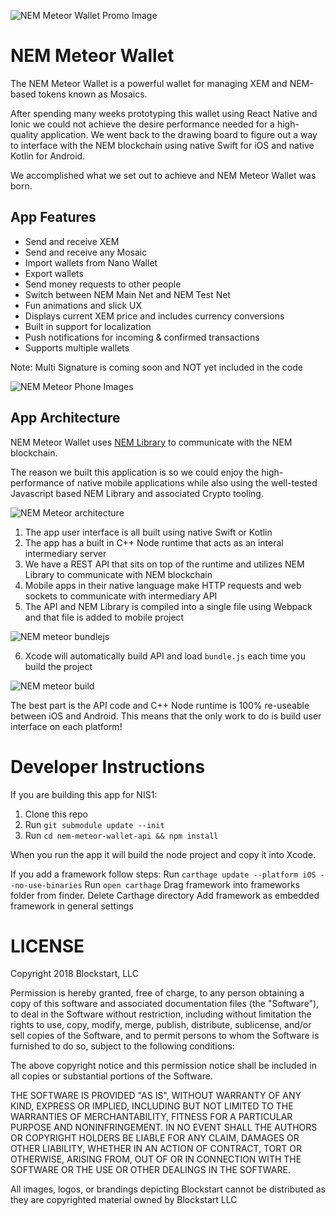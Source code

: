 ![NEM Meteor Wallet Promo Image](https://s3.amazonaws.com/devslopes-qa-forum/readme-nem-meteor-promo.png)
# NEM Meteor Wallet

The NEM Meteor Wallet is a powerful wallet for managing XEM and NEM-based tokens known as Mosaics.

After spending many weeks prototyping this wallet using React Native and Ionic we could not achieve the desire performance needed for a high-quality application. We went back to the drawing board to figure out a way to interface with the NEM blockchain using native Swift for iOS and native Kotlin for Android.  

We accomplished what we set out to achieve and NEM Meteor Wallet was born.

## App Features

*  Send and receive XEM
*  Send and receive any Mosaic
*  Import wallets from Nano Wallet
*  Export wallets
*  Send money requests to other people
*  Switch between NEM Main Net and NEM Test Net
*  Fun animations and slick UX
*  Displays current XEM price and includes currency conversions
*  Built in support for localization
*  Push notifications for incoming & confirmed transactions
*  Supports multiple wallets

Note: Multi Signature is coming soon and NOT yet included in the code

![NEM Meteor Phone Images](https://s3.amazonaws.com/devslopes-qa-forum/meteor-readme-phones-3.png)

## App Architecture

NEM Meteor Wallet uses [NEM Library](https://github.com/aleixmorgadas/nem-library-ts) to communicate with the NEM blockchain.

The reason we built this application is so we could enjoy the high-performance of native mobile applications while also using the well-tested Javascript based NEM Library and associated Crypto tooling.


![NEM Meteor architecture](https://s3.amazonaws.com/devslopes-qa-forum/meteor-readme-architecture.png)

1. The app user interface is all built using native Swift or Kotlin
2. The app has a built in C++ Node runtime that acts as an interal intermediary server
3. We have a REST API that sits on top of the runtime and utilizes NEM Library to communicate with NEM blockchain
4. Mobile apps in their native language make HTTP requests and web sockets to communicate with intermediary API
5. The API and NEM Library is compiled into a single file using Webpack and that file is added to mobile project

![NEM meteor bundlejs](https://s3.amazonaws.com/devslopes-qa-forum/meteor-readme-bundle-js.png)

6. Xcode will automatically build API and load `bundle.js` each time you build the project

![NEM meteor build](https://s3.amazonaws.com/devslopes-qa-forum/meteor-readme-build.png)

The best part is the API code and C++ Node runtime is 100% re-useable between iOS and Android. This means that the only work to do is build user interface on each platform!

# Developer Instructions

If you are building this app for NIS1:

1.  Clone this repo
2.  Run `git submodule update --init`
5.  Run `cd nem-meteor-wallet-api && npm install`


When you run the app it will build the node project and copy it into Xcode.


If you add a framework follow steps:
Run `carthage update --platform iOS --no-use-binaries`
Run `open carthage`
Drag framework into frameworks folder from finder.
Delete Carthage directory
Add framework as embedded framework in general settings

# LICENSE

Copyright 2018 Blockstart, LLC

Permission is hereby granted, free of charge, to any person obtaining a copy of this software and associated documentation files (the "Software"), to deal in the Software without restriction, including without limitation the rights to use, copy, modify, merge, publish, distribute, sublicense, and/or sell copies of the Software, and to permit persons to whom the Software is furnished to do so, subject to the following conditions:

The above copyright notice and this permission notice shall be included in all copies or substantial portions of the Software.

THE SOFTWARE IS PROVIDED "AS IS", WITHOUT WARRANTY OF ANY KIND, EXPRESS OR IMPLIED, INCLUDING BUT NOT LIMITED TO THE WARRANTIES OF MERCHANTABILITY, FITNESS FOR A PARTICULAR PURPOSE AND NONINFRINGEMENT. IN NO EVENT SHALL THE AUTHORS OR COPYRIGHT HOLDERS BE LIABLE FOR ANY CLAIM, DAMAGES OR OTHER LIABILITY, WHETHER IN AN ACTION OF CONTRACT, TORT OR OTHERWISE, ARISING FROM, OUT OF OR IN CONNECTION WITH THE SOFTWARE OR THE USE OR OTHER DEALINGS IN THE SOFTWARE.

All images, logos, or brandings depicting Blockstart cannot be distributed as they are copyrighted material owned by Blockstart LLC
